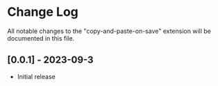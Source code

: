# Change Log
All notable changes to the "copy-and-paste-on-save" extension will be documented in this file.

## [0.0.1] - 2023-09-3
- Initial release
